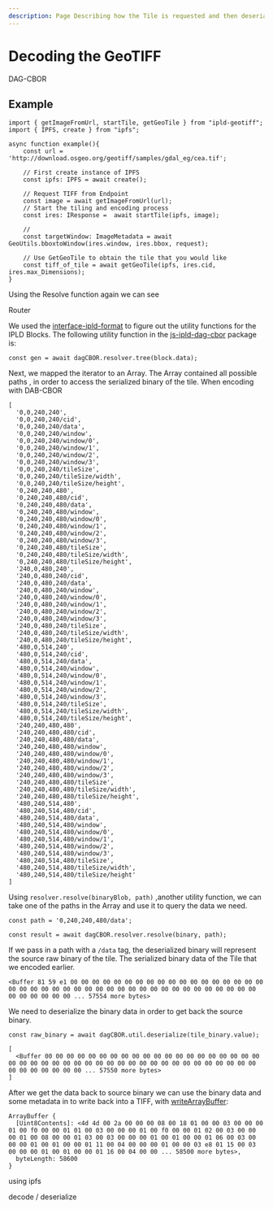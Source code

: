 ```yaml
---
description: Page Describing how the Tile is requested and then deserialized.
---
```


# Decoding the GeoTIFF

DAG-CBOR

## Example

```text
import { getImageFromUrl, startTile, getGeoTile } from "ipld-geotiff";
import { IPFS, create } from "ipfs";

async function example(){
    const url = 'http://download.osgeo.org/geotiff/samples/gdal_eg/cea.tif';
    
    // First create instance of IPFS
    const ipfs: IPFS = await create();
    
    // Request TIFF from Endpoint
    const image = await getImageFromUrl(url);
    // Start the tiling and encoding process 
    const ires: IResponse =  await startTile(ipfs, image);

    // 
    const targetWindow: ImageMetadata = await GeoUtils.bboxtoWindow(ires.window, ires.bbox, request);

    // Use GetGeoTile to obtain the tile that you would like
    const tiff_of_tile = await getGeoTile(ipfs, ires.cid, ires.max_Dimensions);
}
```

Using the Resolve function again we can see



Router

We used the [interface-ipld-format](https://github.com/ipld/interface-ipld-format#resolverresolvebinaryblob-path) to figure out the utility functions for the IPLD Blocks. The following utility function in the [js-ipld-dag-cbor](https://github.com/ipld/js-ipld-dag-cbor) package is:

`const gen = await dagCBOR.resolver.tree(block.data);` 

Next, we mapped the iterator to an Array. The Array contained all possible paths , in order to access the serialized binary of the tile. When encoding with DAB-CBOR

```text
[
  '0,0,240,240',
  '0,0,240,240/cid',
  '0,0,240,240/data',
  '0,0,240,240/window',
  '0,0,240,240/window/0',
  '0,0,240,240/window/1',
  '0,0,240,240/window/2',
  '0,0,240,240/window/3',
  '0,0,240,240/tileSize',
  '0,0,240,240/tileSize/width',
  '0,0,240,240/tileSize/height',
  '0,240,240,480',
  '0,240,240,480/cid',
  '0,240,240,480/data',
  '0,240,240,480/window',
  '0,240,240,480/window/0',
  '0,240,240,480/window/1',
  '0,240,240,480/window/2',
  '0,240,240,480/window/3',
  '0,240,240,480/tileSize',
  '0,240,240,480/tileSize/width',
  '0,240,240,480/tileSize/height',
  '240,0,480,240',
  '240,0,480,240/cid',
  '240,0,480,240/data',
  '240,0,480,240/window',
  '240,0,480,240/window/0',
  '240,0,480,240/window/1',
  '240,0,480,240/window/2',
  '240,0,480,240/window/3',
  '240,0,480,240/tileSize',
  '240,0,480,240/tileSize/width',
  '240,0,480,240/tileSize/height',
  '480,0,514,240',
  '480,0,514,240/cid',
  '480,0,514,240/data',
  '480,0,514,240/window',
  '480,0,514,240/window/0',
  '480,0,514,240/window/1',
  '480,0,514,240/window/2',
  '480,0,514,240/window/3',
  '480,0,514,240/tileSize',
  '480,0,514,240/tileSize/width',
  '480,0,514,240/tileSize/height',
  '240,240,480,480',
  '240,240,480,480/cid',
  '240,240,480,480/data',
  '240,240,480,480/window',
  '240,240,480,480/window/0',
  '240,240,480,480/window/1',
  '240,240,480,480/window/2',
  '240,240,480,480/window/3',
  '240,240,480,480/tileSize',
  '240,240,480,480/tileSize/width',
  '240,240,480,480/tileSize/height',
  '480,240,514,480',
  '480,240,514,480/cid',
  '480,240,514,480/data',
  '480,240,514,480/window',
  '480,240,514,480/window/0',
  '480,240,514,480/window/1',
  '480,240,514,480/window/2',
  '480,240,514,480/window/3',
  '480,240,514,480/tileSize',
  '480,240,514,480/tileSize/width',
  '480,240,514,480/tileSize/height'
]
```

Using `resolver.resolve(binaryBlob, path)` ,another utility function, we can take one of the paths in the Array and use it to query the data we need.

`const path = '0,240,240,480/data';`

`const result = await dagCBOR.resolver.resolve(binary, path);`

If we pass in a path with a `/data` tag, the deserialized binary will represent the source raw binary of the tile.  The serialized binary data of the Tile that we encoded earlier.

```text
<Buffer 81 59 e1 00 00 00 00 00 00 00 00 00 00 00 00 00 00 00 00 00 00 00 00 00 00 00 00 00 00 00 00 00 00 00 00 00 00 00 00 00 00 00 00 00 00 00 00 00 00 00 ... 57554 more bytes>
```

We need to deserialize the binary data in order to get back the source binary. 

`const raw_binary = await dagCBOR.util.deserialize(tile_binary.value);`

```text
[
  <Buffer 00 00 00 00 00 00 00 00 00 00 00 00 00 00 00 00 00 00 00 00 00 00 00 00 00 00 00 00 00 00 00 00 00 00 00 00 00 00 00 00 00 00 00 00 00 00 00 00 00 00 ... 57550 more bytes>
]
```

After we get the data back to source binary we can use the binary data and some metadata in to write back into a TIFF, with [writeArrayBuffer](https://geotiffjs.github.io/geotiff.js/global.html#writeArrayBuffer):

```text
ArrayBuffer {
  [Uint8Contents]: <4d 4d 00 2a 00 00 00 08 00 18 01 00 00 03 00 00 00 01 00 f0 00 00 01 01 00 03 00 00 00 01 00 f0 00 00 01 02 00 03 00 00 00 01 00 08 00 00 01 03 00 03 00 00 00 01 00 01 00 00 01 06 00 03 00 00 00 01 00 01 00 00 01 11 00 04 00 00 00 01 00 00 03 e8 01 15 00 03 00 00 00 01 00 01 00 00 01 16 00 04 00 00 ... 58500 more bytes>,
  byteLength: 58600
}
```



using ipfs 

decode / deserialize

